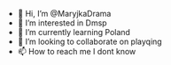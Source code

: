 - 👋 Hi, I’m @MaryjkaDrama
- 👀 I’m interested in Dmsp
- 🌱 I’m currently learning Poland
- 💞️ I’m looking to collaborate on playqing
- 📫 How to reach me I dont know

<!---
MaryjkaDrama/MaryjkaDrama is a ✨ special ✨ repository because its `README.md` (this file) appears on your GitHub profile.
You can click the Preview link to take a look at your changes.
--->
